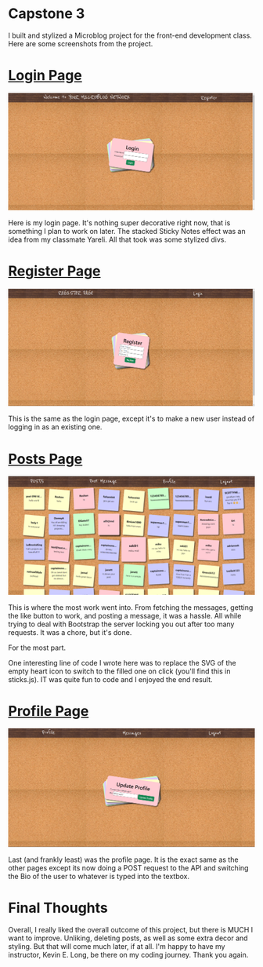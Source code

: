 # Capstone 3

I built and stylized a Microblog project for the front-end development class. Here are some screenshots from the project.

# [Login Page](./HTML/login.html) 
![Login Picture](<./Images/READMEScreenshots/loginpage.png>)

Here is my login page. It's nothing super decorative right now, that is something I plan to work on later. The stacked Sticky Notes effect was an idea from my classmate Yareli. All that took was some stylized divs.

# [Register Page](./HTML/register.html)
![Register Picture](<./Images/READMEScreenshots/registerpage.png>)

This is the same as the login page, except it's to make a new user instead of logging in as an existing one.

# [Posts Page](./HTML/posts.html)
![Posts Picture](<./Images/READMEScreenshots/postspage.png>)

This is where the most work went into. From fetching the messages, getting the like button to work, and posting a message, it was a hassle. All while trying to deal with Bootstrap the server locking you out after too many requests. It was a chore, but it's done. 

For the most part.

One interesting line of code I wrote here was to replace the SVG of the empty heart icon to switch to the filled one on click (you'll find this in sticks.js). IT was quite fun to code and I enjoyed the end result.

# [Profile Page](./HTML/profile.html)
![Profile Picture](<./Images/READMEScreenshots/profilepage.png>)

Last (and frankly least) was the profile page. It is the exact same as the other pages except its now doing a POST request to the API and switching the Bio of the user to whatever is typed into the textbox.

# Final Thoughts
Overall, I really liked the overall outcome of this project, but there is MUCH I want to improve. Unliking, deleting posts, as well as some extra decor and styling. But that will come much later, if at all. I'm happy to have my instructor, Kevin E. Long, be there on my coding journey. Thank you again.